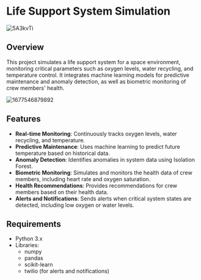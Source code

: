 # Life Support System Simulation
![5A3kvTi](https://github.com/user-attachments/assets/7689f45b-177f-42c3-85cb-07d9a40ae67e)



## Overview
This project simulates a life support system for a space environment, monitoring critical parameters such as oxygen levels, water recycling, and temperature control. It integrates machine learning models for predictive maintenance and anomaly detection, as well as biometric monitoring of crew members' health.



![1677546879892](https://github.com/user-attachments/assets/7be4a5ca-0dce-4d82-a6cb-a4475f96919d)



## Features
- **Real-time Monitoring**: Continuously tracks oxygen levels, water recycling, and temperature.
- **Predictive Maintenance**: Uses machine learning to predict future temperature based on historical data.
- **Anomaly Detection**: Identifies anomalies in system data using Isolation Forest.
- **Biometric Monitoring**: Simulates and monitors the health data of crew members, including heart rate and oxygen saturation.
- **Health Recommendations**: Provides recommendations for crew members based on their health data.
- **Alerts and Notifications**: Sends alerts when critical system states are detected, including low oxygen or water levels.

## Requirements
- Python 3.x
- Libraries:
  - numpy
  - pandas
  - scikit-learn
  - twilio (for alerts and notifications)


